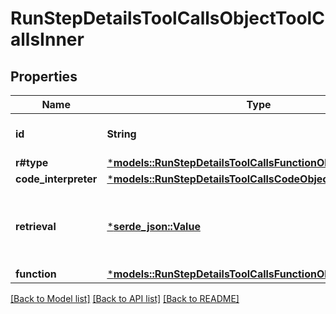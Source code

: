 # RunStepDetailsToolCallsObjectToolCallsInner

## Properties
Name | Type | Description | Notes
------------ | ------------- | ------------- | -------------
**id** | **String** | The ID of the tool call object. | 
**r#type** | [***models::RunStepDetailsToolCallsFunctionObjectType**](RunStepDetailsToolCallsFunctionObject_type.md) |  | 
**code_interpreter** | [***models::RunStepDetailsToolCallsCodeObjectCodeInterpreter**](RunStepDetailsToolCallsCodeObject_code_interpreter.md) |  | 
**retrieval** | [***serde_json::Value**](.md) | For now, this is always going to be an empty object. | 
**function** | [***models::RunStepDetailsToolCallsFunctionObjectFunction**](RunStepDetailsToolCallsFunctionObject_function.md) |  | 

[[Back to Model list]](../README.md#documentation-for-models) [[Back to API list]](../README.md#documentation-for-api-endpoints) [[Back to README]](../README.md)


